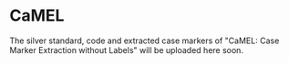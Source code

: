 # CaMEL

The silver standard, code and extracted case markers of "CaMEL: Case Marker Extraction without Labels" will be uploaded here soon.
